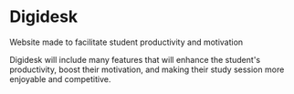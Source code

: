 # Digidesk
Website made to facilitate student productivity and motivation

Digidesk will include many features that will enhance the student's productivity, boost their motivation, and making their study session more enjoyable and competitive.
